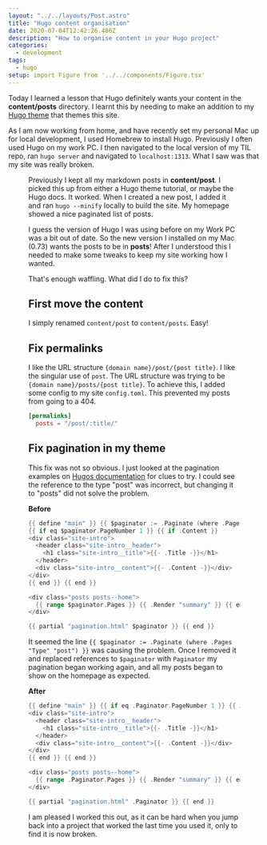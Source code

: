 ```yaml
---
layout: "../../layouts/Post.astro"
title: "Hugo content organisation"
date: 2020-07-04T12:42:26.486Z
description: "How to organise content in your Hugo project"
categories:
  - development
tags:
  - hugo
setup: import Figure from '../../components/Figure.tsx'
---
```


Today I learned a lesson that Hugo definitely wants your content in the **content/posts** directory. I learnt this by needing to make an addition to my [Hugo theme](https://github.com/freemagee/comfortable-basic) that themes this site.

As I am now working from home, and have recently set my personal Mac up for local development, I used Homebrew to install Hugo. Previously I often used Hugo on my work PC. I then navigated to the local version of my TIL repo, ran `hugo server` and navigated to `localhost:1313`. What I saw was that my site was really broken.

<Figure src="/images/hugo-content-organisation/localhost.png" title="Where are my posts?" alt="An image of my broken Hugo site" loading="lazy" />

<!--more-->

Previously I kept all my markdown posts in **content/post**. I picked this up from either a Hugo theme tutorial, or maybe the Hugo docs. It worked. When I created a new post, I added it and ran `hugo --minify` locally to build the site. My homepage showed a nice paginated list of posts.

I guess the version of Hugo I was using before on my Work PC was a bit out of date. So the new version I installed on my Mac (0.73) wants the posts to be in **posts**! After I understood this I needed to make some tweaks to keep my site working how I wanted.

That's enough waffling. What did I do to fix this?

## First move the content

I simply renamed `content/post` to `content/posts`. Easy!

## Fix permalinks

I like the URL structure `{domain name}/post/{post title}`. I like the singular use of `post`. The URL structure was trying to be `{domain name}/posts/{post title}`. To achieve this, I added some config to my site `config.toml`. This prevented my posts from going to a 404.

```toml
[permalinks]
  posts = "/post/:title/"
```

## Fix pagination in my theme

This fix was not so obvious. I just looked at the pagination examples on [Hugos documentation](https://gohugo.io/templates/pagination/) for clues to try. I could see the reference to the type "post" was incorrect, but changing it to "posts" did not solve the problem.

**Before**

```go
{{ define "main" }} {{ $paginator := .Paginate (where .Pages "Type" "post") }}
{{ if eq $paginator.PageNumber 1 }} {{ if .Content }}
<div class="site-intro">
  <header class="site-intro__header">
    <h1 class="site-intro__title">{{- .Title -}}</h1>
  </header>
  <div class="site-intro__content">{{- .Content -}}</div>
</div>
{{ end }} {{ end }}

<div class="posts posts--home">
  {{ range $paginator.Pages }} {{ .Render "summary" }} {{ end }}
</div>

{{ partial "pagination.html" $paginator }} {{ end }}
```

It seemed the line `{{ $paginator := .Paginate (where .Pages "Type" "post") }}` was causing the problem. Once I removed it and replaced references to `$paginator` with `Paginator` my pagination began working again, and all my posts began to show on the homepage as expected.

**After**

```go
{{ define "main" }} {{ if eq .Paginator.PageNumber 1 }} {{ if .Content }}
<div class="site-intro">
  <header class="site-intro__header">
    <h1 class="site-intro__title">{{- .Title -}}</h1>
  </header>
  <div class="site-intro__content">{{- .Content -}}</div>
</div>
{{ end }} {{ end }}

<div class="posts posts--home">
  {{ range .Paginator.Pages }} {{ .Render "summary" }} {{ end }}
</div>

{{ partial "pagination.html" .Paginator }} {{ end }}
```

I am pleased I worked this out, as it can be hard when you jump back into a project that worked the last time you used it, only to find it is now broken.
